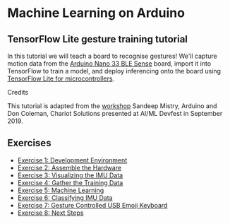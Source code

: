 # Machine Learning on Arduino
## TensorFlow Lite gesture training tutorial

In this tutorial we will teach a board to recognise gestures! We'll capture motion data from the [Arduino Nano 33 BLE Sense](https://store.arduino.cc/arduino-nano-33-ble-sense) board, import it into TensorFlow to train a model, and deploy inferencing onto the board using [TensorFlow Lite for microcontrollers](https://www.tensorflow.org/lite/microcontrollers/overview). 

Credits

This tutorial is adapted from the [workshop](https://github.com/sandeepmistry/aimldevfest-workshop-2019) Sandeep Mistry, Arduino and Don Coleman, Chariot Solutions presented at AI/ML Devfest in September 2019. 




## Exercises

* [Exercise 1: Development Environment](exercises/exercise1.md)
* [Exercise 2: Assemble the Hardware](exercises/exercise2.md)
* [Exercise 3: Visualizing the IMU Data](exercises/exercise3.md)
* [Exercise 4: Gather the Training Data](exercises/exercise4.md)
* [Exercise 5: Machine Learning](exercises/exercise5.md)
* [Exercise 6: Classifying IMU Data](exercises/exercise6.md)
* [Exercise 7: Gesture Controlled USB Emoji Keyboard](exercises/exercise7.md)
* [Exercise 8: Next Steps](exercises/exercise8.md)


